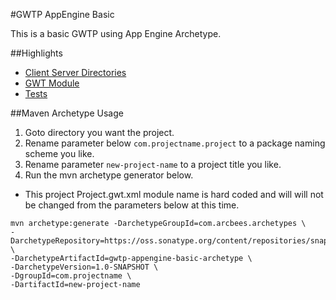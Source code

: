 #GWTP AppEngine Basic

This is a basic GWTP using App Engine Archetype.

##Highlights
* [Client Server Directories](https://github.com/ArcBees/ArcBees-tools/tree/master/archetypes/gwtp-appengine-basic/src/main/java/com/arcbees/myproject)
* [GWT Module](https://github.com/ArcBees/ArcBees-tools/blob/master/archetypes/gwtp-appengine-basic/src/main/java/com/arcbees/myproject/MyProject.gwt.xml)
* [Tests](https://github.com/ArcBees/ArcBees-tools/tree/master/archetypes/gwtp-appengine-basic/src/test/java/com/arcbees/myproject/client)

##Maven Archetype Usage

1. Goto directory you want the project.
2. Rename parameter below `com.projectname.project` to a package naming scheme you like.
3. Rename parameter `new-project-name` to a project title you like.
4. Run the mvn archetype generator below.

* This project Project.gwt.xml module name is hard coded and will will not be changed from the parameters below at this time.

```
mvn archetype:generate -DarchetypeGroupId=com.arcbees.archetypes \
-DarchetypeRepository=https://oss.sonatype.org/content/repositories/snapshots/ \
-DarchetypeArtifactId=gwtp-appengine-basic-archetype \
-DarchetypeVersion=1.0-SNAPSHOT \
-DgroupId=com.projectname \
-DartifactId=new-project-name
```
